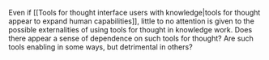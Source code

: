 Even if [[Tools for thought interface users with knowledge|tools for thought appear to expand human capabilities]], little to no attention is given to the possible externalities of using tools for thought in knowledge work. Does there appear a sense of dependence on such tools for thought? Are such tools enabling in some ways, but detrimental in others?